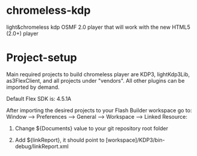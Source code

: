chromeless-kdp
==============

light&amp;chromeless kdp OSMF 2.0 player that will work with the new HTML5 (2.0+) player

Project-setup
=============
Main required projects to build chromeless player are KDP3, lightKdp3Lib, as3FlexClient, and all projects under "vendors". All other plugins can be imported by demand.

Default Flex SDK is: 4.5.1A

After importing the desired projects to your Flash Builder workspace go to: Window --> Preferences --> General --> Workspace --> Linked Resource:

1. Change ${Documents} value to your git repository root folder

2. Add ${linkReport}, it should point to [workspace]/KDP3/bin-debug/linkReport.xml


